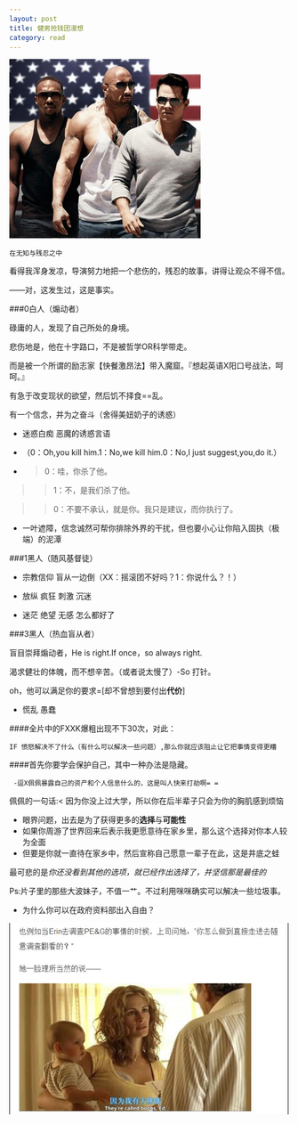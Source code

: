 ```yaml
---
layout: post
title: 健男抢钱团漫想
category: read
---
```


<img class="cover" src="/images/2014/9/read/20140930093004.jpg" />

`在无知与残忍之中`

看得我浑身发凉，导演努力地把一个悲伤的，残忍的故事，讲得让观众不得不信。

——对，这发生过，这是事实。
                                                   
###0白人（煽动者）

碌庸的人，发现了自己所处的身境。

悲伤地是，他在十字路口，不是被哲学OR科学带走。

而是被一个所谓的励志家【快餐激昂法】带入魔窟。『想起英语X阳口号战法，呵呵。』

有急于改变现状的欲望，然后饥不择食==乱。

有一个信念，并为之奋斗（舍得美妞奶子的诱惑）

- 迷惑白痴 恶魔的诱惑言语

- （0：Oh,you kill him.1：No,we kill him.0：No,I just suggest,you,do it.）

- >0：哇，你杀了他。

>>1：不，是我们杀了他。

>>0：不要不承认，就是你。我只是建议，而你执行了。

- 一叶遮障，信念诚然可帮你排除外界的干扰，但也要小心让你陷入固执（极端）的泥潭

###1黑人（随风基督徒）

- 宗教信仰 盲从一边倒（XX：摇滚团不好吗？1：你说什么？！）

- 放纵 疯狂 刺激 沉迷 

- 迷茫 绝望 无感 怎么都好了

###3黑人（热血盲从者）

盲目崇拜煽动者，He is right.If once，so always right.

渴求健壮的体魄，而不想辛苦。（或者说太慢了）-So 打针。

oh，他可以满足你的要求=[却不曾想到要付出**代价**]

- 慌乱 愚蠢

 ####全片中的FXXK爆粗出现不下30次，对此：
 
 `IF 愤怒解决不了什么（有什么可以解决一些问题）,那么你就应该阻止让它把事情变得更糟`

 ####首先你要学会保护自己，其中一种办法是隐藏。
 
     -逗X佩佩暴露自己的资产和个人信息什么的，这是叫人快来打劫啊= =

 佩佩的一句话:< 因为你没上过大学，所以你在后半辈子只会为你的胸肌感到烦恼
 
 - 眼界问题，出去是为了获得更多的**选择**与**可能性**
 - 如果你周游了世界回来后表示我更愿意待在家乡里，那么这个选择对你本人较为全面
 - 但要是你就一直待在家乡中，然后宣称自己愿意一辈子在此，这是井底之蛙

 最可悲的是*你还没看到其他的选项，就已经作出选择了，并坚信那是最佳的*

 Ps:片子里的那些大波妹子，不值一艹。不过利用咪咪确实可以解决一些垃圾事。

 - 为什么你可以在政府资料部出入自由？

 <img class="cover" src="/images/2014/9/read/20141014131622.jpg" />
